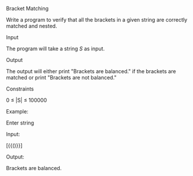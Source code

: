 Bracket Matching

Write a program to verify that all the brackets in a given string are correctly matched and nested.

Input

The program will take a string *S* as input.

Output

The output will either print "Brackets are balanced." if the brackets are matched or print "Brackets are not balanced."

Constraints

0 ≤ |S| ≤ 100000

Example:

Enter string

Input:

[{{()}}]

Output:

Brackets are balanced.
